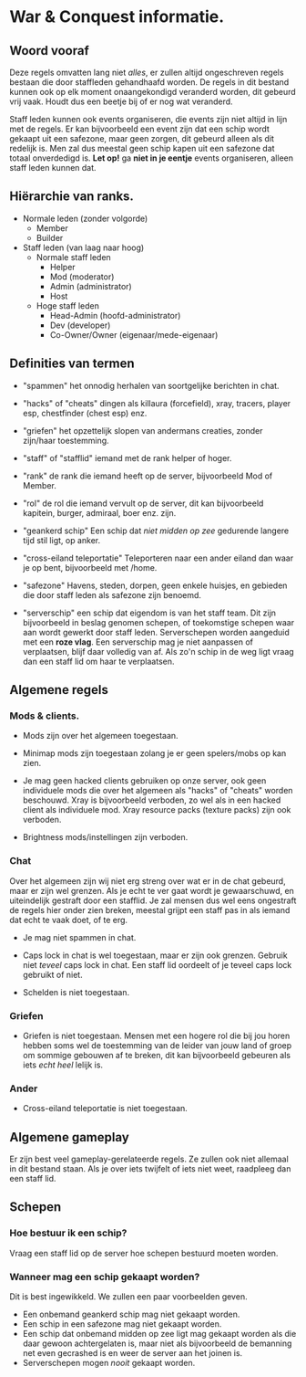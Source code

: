 # War &amp; Conquest informatie.

## Woord vooraf
Deze regels omvatten lang niet *alles*, er zullen altijd ongeschreven regels bestaan die door staffleden gehandhaafd worden.
De regels in dit bestand kunnen ook op elk moment onaangekondigd veranderd worden, dit gebeurd vrij vaak. Houdt dus een beetje bij of er nog wat veranderd.

Staff leden kunnen ook events organiseren, die events zijn niet altijd in lijn met de regels. Er kan bijvoorbeeld een event zijn dat een schip wordt gekaapt uit een safezone, maar geen zorgen, dit gebeurd alleen als dit redelijk is. Men zal dus meestal geen schip kapen uit een safezone dat totaal onverdedigd is. **Let op!** ga **niet in je eentje** events organiseren, alleen staff leden kunnen dat.



## Hiërarchie van ranks.
- Normale leden (zonder volgorde)
  - Member
  - Builder
- Staff leden (van laag naar hoog)
  - Normale staff leden
    - Helper
    - Mod (moderator)
    - Admin (administrator)
    - Host
  - Hoge staff leden
    - Head-Admin (hoofd-administrator)
    - Dev (developer)
    - Co-Owner/Owner (eigenaar/mede-eigenaar)

## Definities van termen
- "spammen" het onnodig herhalen van soortgelijke berichten in chat.

- "hacks" of "cheats" dingen als killaura (forcefield), xray, tracers, player esp, chestfinder (chest esp) enz.

- "griefen" het opzettelijk slopen van andermans creaties, zonder zijn/haar toestemming.

- "staff" of "stafflid" iemand met de rank helper of hoger.

- "rank" de rank die iemand heeft op de server, bijvoorbeeld Mod of Member.

- "rol" de rol die iemand vervult op de server, dit kan bijvoorbeeld kapitein, burger, admiraal, boer enz. zijn.
 
- "geankerd schip" Een schip dat *niet midden op zee* gedurende langere tijd stil ligt, op anker.
 
- "cross-eiland teleportatie" Teleporteren naar een ander eiland dan waar je op bent, bijvoorbeeld met /home.

- "safezone" Havens, steden, dorpen, geen enkele huisjes, en gebieden die door staff leden als safezone zijn benoemd.

- "serverschip" een schip dat eigendom is van het staff team. Dit zijn bijvoorbeeld in beslag genomen schepen, of toekomstige schepen waar aan wordt gewerkt door staff leden. Serverschepen worden aangeduid met een **roze vlag**. Een serverschip mag je niet aanpassen of verplaatsen, blijf daar volledig van af. Als zo'n schip in de weg ligt vraag dan een staff lid om haar te verplaatsen.

## Algemene regels
### Mods & clients.
- Mods zijn over het algemeen toegestaan.
- Minimap mods zijn toegestaan zolang je er geen spelers/mobs op kan zien.

- Je mag geen hacked clients gebruiken op onze server, ook geen individuele mods die over het algemeen als "hacks" of "cheats" worden beschouwd. Xray is bijvoorbeeld verboden, zo wel als in een hacked client als individuele mod. Xray resource packs (texture packs) zijn ook verboden.

- Brightness mods/instellingen zijn verboden.

### Chat
Over het algemeen zijn wij niet erg streng over wat er in de chat gebeurd, maar er zijn wel grenzen. Als je echt te ver gaat wordt je gewaarschuwd, en uiteindelijk gestraft door een stafflid. Je zal mensen dus wel eens ongestraft de regels hier onder zien breken, meestal grijpt een staff pas in als iemand dat echt te vaak doet, of te erg.

- Je mag niet spammen in chat.

- Caps lock in chat is wel toegestaan, maar er zijn ook grenzen. Gebruik niet *teveel* caps lock in chat. Een staff lid oordeelt of je teveel caps lock gebruikt of niet.

- Schelden is niet toegestaan.
 
### Griefen
- Griefen is niet toegestaan. Mensen met een hogere rol die bij jou horen hebben soms wel de toestemming van de leider van jouw land of groep om sommige gebouwen af te breken, dit kan bijvoorbeeld gebeuren als iets *echt heel* lelijk is.

### Ander
- Cross-eiland teleportatie is niet toegestaan.

## Algemene gameplay
Er zijn best veel gameplay-gerelateerde regels. Ze zullen ook niet allemaal in dit bestand staan. Als je over iets twijfelt of iets niet weet, raadpleeg dan een staff lid.

## Schepen
### Hoe bestuur ik een schip?
Vraag een staff lid op de server hoe schepen bestuurd moeten worden.

### Wanneer mag een schip gekaapt worden?
Dit is best ingewikkeld. We zullen een paar voorbeelden geven.
- Een onbemand geankerd schip mag niet gekaapt worden.
- Een schip in een safezone mag niet gekaapt worden.
- Een schip dat onbemand midden op zee ligt mag gekaapt worden als die daar gewoon achtergelaten is, maar niet als bijvoorbeeld de bemanning net even gecrashed is en weer de server aan het joinen is.
- Serverschepen mogen *nooit* gekaapt worden.
